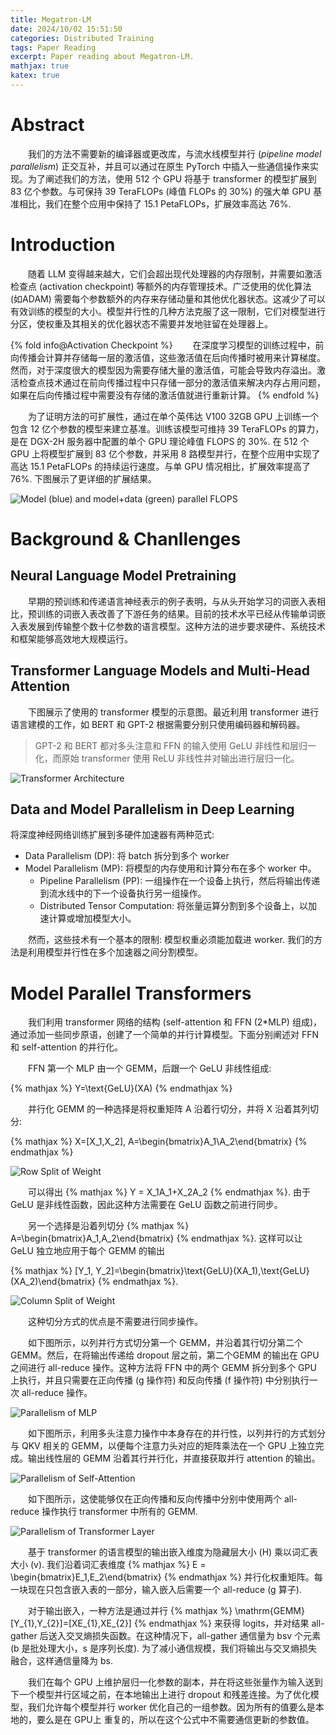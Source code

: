 ```yaml
---
title: Megatron-LM
date: 2024/10/02 15:51:50
categories: Distributed Training
tags: Paper Reading
excerpt: Paper reading about Megatron-LM.
mathjax: true
katex: true
---
```


# Abstract

&emsp;&emsp;我们的方法不需要新的编译器或更改库，与流水线模型并行 (*pipeline model parallelism*) 正交互补，并且可以通过在原生 PyTorch 中插入一些通信操作来实现。为了阐述我们的方法，使用 512 个 GPU 将基于 transformer 的模型扩展到 83 亿个参数。与可保持 39 TeraFLOPs (峰值 FLOPs 的 30%) 的强大单 GPU 基准相比，我们在整个应用中保持了 15.1 PetaFLOPs，扩展效率高达 76%.

# Introduction

&emsp;&emsp;随着 LLM 变得越来越大，它们会超出现代处理器的内存限制，并需要如激活检查点 (activation checkpoint) 等额外的内存管理技术。广泛使用的优化算法 (如ADAM) 需要每个参数额外的内存来存储动量和其他优化器状态。这减少了可以有效训练的模型的大小。模型并行性的几种方法克服了这一限制，它们对模型进行分区，使权重及其相关的优化器状态不需要并发地驻留在处理器上。

{% fold info@Activation Checkpoint %}
&emsp;&emsp;在深度学习模型的训练过程中，前向传播会计算并存储每一层的激活值，这些激活值在后向传播时被用来计算梯度。然而，对于深度很大的模型因为需要存储大量的激活值，可能会导致内存溢出。激活检查点技术通过在前向传播过程中只存储一部分的激活值来解决内存占用问题，如果在后向传播过程中需要没有存储的激活值就进行重新计算。
{% endfold %}

&emsp;&emsp;为了证明方法的可扩展性，通过在单个英伟达 V100 32GB GPU 上训练一个包含 12 亿个参数的模型来建立基准。训练该模型可维持 39 TeraFLOPs 的算力，是在 DGX-2H 服务器中配置的单个 GPU 理论峰值 FLOPS 的 30%. 在 512 个 GPU 上将模型扩展到 83 亿个参数，并采用 8 路模型并行，在整个应用中实现了高达 15.1 PetaFLOPs 的持续运行速度。与单 GPU 情况相比，扩展效率提高了 76%. 下图展示了更详细的扩展结果。

![Model (blue) and model+data (green) parallel FLOPS](https://note.youdao.com/yws/api/personal/file/WEB64c800c2db5cda251cb35df9208d8f94?method=download&shareKey=3c2e4f94cd1ca9520e5d9f49a7dfb620 "Model (blue) and model+data (green) parallel FLOPS")

# Background & Chanllenges

## Neural Language Model Pretraining
&emsp;&emsp;早期的预训练和传递语言神经表示的例子表明，与从头开始学习的词嵌入表相比，预训练的词嵌入表改善了下游任务的结果。目前的技术水平已经从传输单词嵌入表发展到传输整个数十亿参数的语言模型。这种方法的进步要求硬件、系统技术和框架能够高效地大规模运行。

## Transformer Language Models and Multi-Head Attention

&emsp;&emsp;下图展示了使用的 transformer 模型的示意图。最近利用 transformer 进行语言建模的工作，如 BERT 和 GPT-2 根据需要分别只使用编码器和解码器。
> GPT-2 和 BERT 都对多头注意和 FFN 的输入使用 GeLU 非线性和层归一化，而原始 transformer 使用 ReLU 非线性并对输出进行层归一化。

![Transformer Architecture](https://note.youdao.com/yws/api/personal/file/WEB1fcc47c83c934bf20c33fa9a88bfc34e?method=download&shareKey=2132c1442224cafae4ca86d6fd01720d "Transformer Architecture")

## Data and Model Parallelism in Deep Learning

将深度神经网络训练扩展到多硬件加速器有两种范式:
- Data Parallelism (DP): 将 batch 拆分到多个 worker
- Model Parallelism (MP): 将模型的内存使用和计算分布在多个 worker 中。
    - Pipeline Parallelism (PP): 一组操作在一个设备上执行，然后将输出传递到流水线中的下一个设备执行另一组操作。
    - Distributed Tensor Computation: 将张量运算分割到多个设备上，以加速计算或增加模型大小。

&emsp;&emsp;然而，这些技术有一个基本的限制: 模型权重必须能加载进 worker. 我们的方法是利用模型并行性在多个加速器之间分割模型。

# Model Parallel Transformers

&emsp;&emsp;我们利用 transformer 网络的结构 (self-attention 和 FFN (2*MLP) 组成)，通过添加一些同步原语，创建了一个简单的并行计算模型。下面分别阐述对 FFN 和 self-attention 的并行化。

&emsp;&emsp;FFN 第一个 MLP 由一个 GEMM，后跟一个 GeLU 非线性组成:

{% mathjax %}
Y=\text{GeLU}(XA)
{% endmathjax %}

&emsp;&emsp;并行化 GEMM 的一种选择是将权重矩阵 A 沿着行切分，并将 X 沿着其列切分:

{% mathjax %}
X=[X_1,X_2], A=\begin{bmatrix}A_1\\A_2\end{bmatrix}
{% endmathjax %}

![Row Split of Weight](https://note.youdao.com/yws/api/personal/file/WEBb1a0688321b545061bd3652261e6bf71?method=download&shareKey=2cc0ee6c275925d756b0b877c961e682 "Row Split of Weight")

&emsp;&emsp;可以得出 {% mathjax %} Y = X_1A_1+X_2A_2 {% endmathjax %}. 由于 GeLU 是非线性函数，因此这种方法需要在 GeLU 函数之前进行同步。

&emsp;&emsp;另一个选择是沿着列切分 {% mathjax %} A=\begin{bmatrix}A_1,A_2\end{bmatrix} {% endmathjax %}. 这样可以让 GeLU 独立地应用于每个 GEMM 的输出 

{% mathjax %} [Y_1, Y_2]=\begin{bmatrix}\text{GeLU}(XA_1),\text{GeLU}(XA_2)\end{bmatrix} {% endmathjax %}.

![Column Split of Weight](https://note.youdao.com/yws/api/personal/file/WEB5732c68a72330d13b288ab3d1828a6d2?method=download&shareKey=01e733100161309cbb283548474f22f7 "Column Split of Weight")

&emsp;&emsp;这种切分方式的优点是不需要进行同步操作。

&emsp;&emsp;如下图所示，以列并行方式切分第一个 GEMM，并沿着其行切分第二个GEMM。然后，在将输出传递给 dropout 层之前，第二个GEMM 的输出在 GPU 之间进行 all-reduce 操作。这种方法将 FFN 中的两个 GEMM 拆分到多个 GPU 上执行，并且只需要在正向传播 (g 操作符) 和反向传播 (f 操作符) 中分别执行一次 all-reduce 操作。

![Parallelism of MLP](https://note.youdao.com/yws/api/personal/file/WEBc1b8e9f509879d5984e2b85db312760f?method=download&shareKey=39a5f19a9a477a8d9c3a80b4c5c3bd0f "Parallelism of MLP")

&emsp;&emsp;如下图所示，利用多头注意力操作中本身存在的并行性，以列并行的方式划分与 QKV 相关的 GEMM，以便每个注意力头对应的矩阵乘法在一个 GPU 上独立完成。输出线性层的 GEMM 沿着其行并行化，并直接获取并行 attention 的输出。

![Parallelism of Self-Attention](https://note.youdao.com/yws/api/personal/file/WEBbd9aaf24f7a7a275f026d617e5d49da7?method=download&shareKey=f927c189a40038f613ca4f917effa454 "Parallelism of Self-Attention")

&emsp;&emsp;如下图所示，这使能够仅在正向传播和反向传播中分别中使用两个 all-reduce 操作执行 transformer 中所有的 GEMM.

![Parallelism of Transformer Layer](https://note.youdao.com/yws/api/personal/file/WEB471b6d468483ddff2c68c46e71ec70ee?method=download&shareKey=7e29126eacd44c304a8f9b2b25b4bbc3 "Parallelism of Transformer Layer")

&emsp;&emsp;基于 transformer 的语言模型的输出嵌入维度为隐藏层大小 (H) 乘以词汇表大小 (v). 我们沿着词汇表维度 {% mathjax %} E = \begin{bmatrix}E_1,E_2\end{bmatrix} {% endmathjax %} 并行化权重矩阵。每一块现在只包含嵌入表的一部分，输入嵌入后需要一个 all-reduce (g 算子).

&emsp;&emsp;对于输出嵌入，一种方法是通过并行 {% mathjax %} \mathrm{GEMM} [Y_{1},Y_{2}]=[XE_{1},XE_{2}] {% endmathjax %} 来获得 logits，并对结果 all-gather 后送入交叉熵损失函数。在这种情况下，all-gather 通信量为 bsv 个元素 (b 是批处理大小，s 是序列长度). 为了减小通信规模，我们将输出与交叉熵损失融合，这样通信量降为 bs.

&emsp;&emsp;我们在每个 GPU 上维护层归一化参数的副本，并在将这些张量作为输入送到下一个模型并行区域之前，在本地输出上进行 dropout 和残差连接。为了优化模型，我们允许每个模型并行 worker 优化自己的一组参数。因为所有的值要么是本地的，要么是在 GPU上 重复的，所以在这个公式中不需要通信更新的参数值。